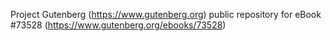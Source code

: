 Project Gutenberg (https://www.gutenberg.org) public repository for eBook #73528 (https://www.gutenberg.org/ebooks/73528)
